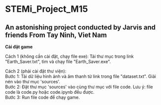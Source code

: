 # STEMi_Project_M15
An astonishing project conducted by Jarvis and friends From Tay Ninh, Viet Nam
-------------------------
**Cài đặt game**

Cách 1 (không cần cài đặt, chạy file exe): Tải thư mục trong link "Earth_Saver.txt", tìm và chạy file "Earth_Saver.exe".

Cách 2 (phải cài đặt thư viện):
  <br /> Bước 1: Tải dữ liệu hình ảnh và âm thanh từ link trong file "dataset.txt". Giải nén vào thư mục 'sources'.
  <br /> Bước 2: Đặt thư mục 'sources' vào cùng thư mục với file code. Lưu ý: file code là code.py hoặc code.ipynb đều được.
  <br /> Bước 3: Run file code để chạy game.
